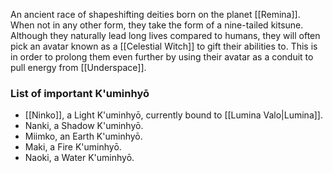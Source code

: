 An ancient race of shapeshifting deities born on the planet [[Remina]]. When not in any other form, they take the form of a nine-tailed kitsune. Although they naturally lead long lives compared to humans, they will often pick an avatar known as a [[Celestial Witch]] to gift their abilities to. This is in order to prolong them even further by using their avatar as a conduit to pull energy from [[Underspace]].

### List of important K'uminhyō

* [[Ninko]], a Light K'uminhyō, currently bound to [[Lumina Valo|Lumina]].
* Nanki, a Shadow K'uminhyō.
* Miimko, an Earth K'uminhyō.
* Maki, a Fire K'uminhyō.
* Naoki, a Water K'uminhyō.
